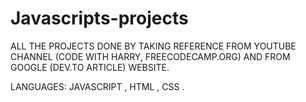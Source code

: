 # Javascripts-projects

ALL THE PROJECTS DONE BY TAKING REFERENCE FROM YOUTUBE CHANNEL (CODE WITH HARRY, FREECODECAMP.ORG) AND FROM GOOGLE (DEV.TO ARTICLE) WEBSITE.

LANGUAGES: JAVASCRIPT , HTML , CSS .

